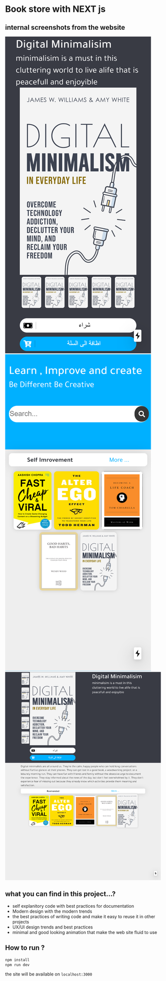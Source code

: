 # Book store with NEXT js 
## internal screenshots from the website
![alt text](https://github.com/losefor/Books-store/blob/master/photos/cover.png?raw=true)
![alt text](https://github.com/losefor/Books-store/blob/master/photos/cover1.png?raw=true)
![alt text](https://github.com/losefor/Books-store/blob/master/photos/cover2.png?raw=true)
## what you can find in this project...?
- self explanitory code with best practices for documentation 
- Modern design with the modern trends 
- the best practices of writing code and make it easy to reuse it in other projects 
- UX/UI design trends and best practices 
- minimal and good looking animation that make the web site fluid to use 
## How to run ? 
```
npm install 
npm run dev
```
the site will be available on `localhost:3000`
